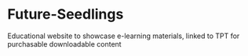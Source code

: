 # Future-Seedlings
Educational website to showcase e-learning materials, linked to TPT for purchasable downloadable content
